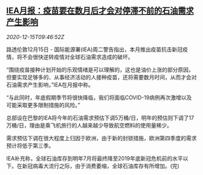 <!--1608027816000-->
[IEA月报：疫苗要在数月后才会对停滞不前的石油需求产生影响](https://cn.reuters.com/article/iea-global-covid-oil-demand-1215-idCNKBS28P0ZT)
------

<div><i>2020-12-15T09:46:52Z</i></div><p>路透伦敦12月15日 - 国际能源署(IEA)周二警告指出，本月推出疫苗抗击新冠疫情，将不会很快逆转疫情对全球石油需求造成的破坏。</p><p>“围绕疫苗接种计划开始的乐观情绪是可以理解的，这也是油价上涨的部分原因，但要实现足够多的、从事经济活动的人接种疫苗，还将需要数月时间，从而才会对石油需求产生影响，”IEA在月报中称。</p><p>“与此同时，年底假期季节将很快降临，我们将面临COVID-19病例再次激增以及可能采取更多限制措施的风险。”</p><p>总部设在巴黎的IEA将今年的石油需求预估下调5万桶/日，明年的预估则下调了17万桶/日，理由是乘飞机旅行的人越来越少导致航空燃料的使用量稀少。</p><p>需求预估下调在很大程度上归因于欧洲，由于新的封锁措施，欧洲第四季度的需求预计将低于第三季。</p><p>IEA补充称，全球石油库存到明年7月将最终降至2019年底新冠危机前的水平以下。在新冠病毒大流行之际，由于消费萎缩，全球石油库存有所增加。(完)</p>
